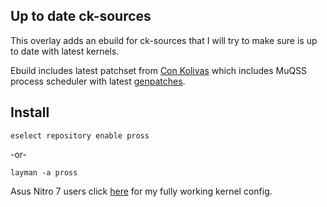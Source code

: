 ## Up to date ck-sources
This overlay adds an ebuild for ck-sources that I will try to make sure is up to date with latest kernels.

Ebuild includes latest patchset from [Con Kolivas](http://www.users.on.net/~ckolivas/kernel/) which includes MuQSS process scheduler with latest [genpatches](https://dev.gentoo.org/~mpagano/genpatches/).




## Install

`eselect repository enable pross`

-or-

`layman -a pross`

Asus Nitro 7 users click [here](config-asus-nitro-7) for my fully working kernel config.
